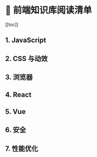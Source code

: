 # 📔 前端知识库阅读清单

[[toc]]

## 1. JavaScript


## 2. CSS 与动效


## 3. 浏览器


## 4. React


## 5. Vue



## 6. 安全


## 7. 性能优化

